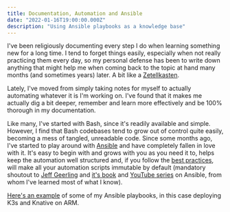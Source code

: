 ```yaml
---
title: Documentation, Automation and Ansible
date: "2022-01-16T19:00:00.000Z"
description: "Using Ansible playbooks as a knowledge base"
---
```


I've been religiously documenting every step I do when learning something new for a long time. I tend to forget things easily, especially when not really practicing them every day, so my personal defense has been to write down anything that might help me when coming back to the topic at hand many months (and sometimes years) later. A bit like a [Zetellkasten](https://en.wikipedia.org/wiki/Zettelkasten).

Lately, I've moved from simply taking notes for myself to actually automating whatever it is I'm working on. I've found that it makes me actually dig a bit deeper, remember and learn more effectively and be 100% thorough in my documentation.

Like many, I've started with Bash, since it's readily available and simple. However, I find that Bash codebases tend to grow out of control quite easily, becoming a mess of tangled, unreadable code. Since some months ago, I've started to play around with [Ansible](https://www.ansible.com) and have completely fallen in love with it. It's easy to begin with and grows with you as you need it to, helps keep the automation well structured and, if you follow the [best practices](https://docs.ansible.com/ansible/2.8/user_guide/playbooks_best_practices.html), will make all your automation scripts immutable by default (mandatory shoutout to [Jeff Geerling](https://www.jeffgeerling.com) and [it's book](https://www.ansiblefordevops.com) and [YouTube series](https://youtu.be/goclfp6a2IQ) on Ansible, from whom I've learned most of what I know).

[Here's an example](https://github.com/aveiga/k3s-knative-arm) of some of my Ansible playbooks, in this case deploying K3s and Knative on ARM.
